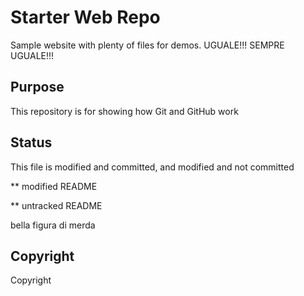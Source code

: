 # Starter Web Repo

Sample website with plenty of files for demos. UGUALE!!! SEMPRE UGUALE!!!

## Purpose

This repository is for showing how Git and GitHub work

## Status

This file is modified and committed, and modified and not committed

** modified README

** untracked README

bella figura di merda

## Copyright

Copyright


